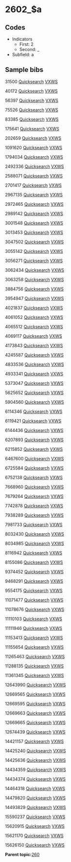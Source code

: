 # 2602\_$a

## Codes

-   Indicators
    -   First: 2
    -   Second: \_
-   Subfield: a

## Sample bibs

31500 [Quicksearch](https://search.library.yale.edu/catalog/31500) [VXWS](http://prodorbis.library.yale.edu:7014/vxws/GetHoldingsService?bibId=31500)

40172 [Quicksearch](https://search.library.yale.edu/catalog/40172) [VXWS](http://prodorbis.library.yale.edu:7014/vxws/GetHoldingsService?bibId=40172)

56397 [Quicksearch](https://search.library.yale.edu/catalog/56397) [VXWS](http://prodorbis.library.yale.edu:7014/vxws/GetHoldingsService?bibId=56397)

75526 [Quicksearch](https://search.library.yale.edu/catalog/75526) [VXWS](http://prodorbis.library.yale.edu:7014/vxws/GetHoldingsService?bibId=75526)

83385 [Quicksearch](https://search.library.yale.edu/catalog/83385) [VXWS](http://prodorbis.library.yale.edu:7014/vxws/GetHoldingsService?bibId=83385)

175641 [Quicksearch](https://search.library.yale.edu/catalog/175641) [VXWS](http://prodorbis.library.yale.edu:7014/vxws/GetHoldingsService?bibId=175641)

202659 [Quicksearch](https://search.library.yale.edu/catalog/202659) [VXWS](http://prodorbis.library.yale.edu:7014/vxws/GetHoldingsService?bibId=202659)

1091620 [Quicksearch](https://search.library.yale.edu/catalog/1091620) [VXWS](http://prodorbis.library.yale.edu:7014/vxws/GetHoldingsService?bibId=1091620)

1794034 [Quicksearch](https://search.library.yale.edu/catalog/1794034) [VXWS](http://prodorbis.library.yale.edu:7014/vxws/GetHoldingsService?bibId=1794034)

2492336 [Quicksearch](https://search.library.yale.edu/catalog/2492336) [VXWS](http://prodorbis.library.yale.edu:7014/vxws/GetHoldingsService?bibId=2492336)

2588071 [Quicksearch](https://search.library.yale.edu/catalog/2588071) [VXWS](http://prodorbis.library.yale.edu:7014/vxws/GetHoldingsService?bibId=2588071)

2701417 [Quicksearch](https://search.library.yale.edu/catalog/2701417) [VXWS](http://prodorbis.library.yale.edu:7014/vxws/GetHoldingsService?bibId=2701417)

2967135 [Quicksearch](https://search.library.yale.edu/catalog/2967135) [VXWS](http://prodorbis.library.yale.edu:7014/vxws/GetHoldingsService?bibId=2967135)

2972465 [Quicksearch](https://search.library.yale.edu/catalog/2972465) [VXWS](http://prodorbis.library.yale.edu:7014/vxws/GetHoldingsService?bibId=2972465)

2989142 [Quicksearch](https://search.library.yale.edu/catalog/2989142) [VXWS](http://prodorbis.library.yale.edu:7014/vxws/GetHoldingsService?bibId=2989142)

3001548 [Quicksearch](https://search.library.yale.edu/catalog/3001548) [VXWS](http://prodorbis.library.yale.edu:7014/vxws/GetHoldingsService?bibId=3001548)

3013453 [Quicksearch](https://search.library.yale.edu/catalog/3013453) [VXWS](http://prodorbis.library.yale.edu:7014/vxws/GetHoldingsService?bibId=3013453)

3047502 [Quicksearch](https://search.library.yale.edu/catalog/3047502) [VXWS](http://prodorbis.library.yale.edu:7014/vxws/GetHoldingsService?bibId=3047502)

3055142 [Quicksearch](https://search.library.yale.edu/catalog/3055142) [VXWS](http://prodorbis.library.yale.edu:7014/vxws/GetHoldingsService?bibId=3055142)

3056271 [Quicksearch](https://search.library.yale.edu/catalog/3056271) [VXWS](http://prodorbis.library.yale.edu:7014/vxws/GetHoldingsService?bibId=3056271)

3062434 [Quicksearch](https://search.library.yale.edu/catalog/3062434) [VXWS](http://prodorbis.library.yale.edu:7014/vxws/GetHoldingsService?bibId=3062434)

3063258 [Quicksearch](https://search.library.yale.edu/catalog/3063258) [VXWS](http://prodorbis.library.yale.edu:7014/vxws/GetHoldingsService?bibId=3063258)

3884756 [Quicksearch](https://search.library.yale.edu/catalog/3884756) [VXWS](http://prodorbis.library.yale.edu:7014/vxws/GetHoldingsService?bibId=3884756)

3954947 [Quicksearch](https://search.library.yale.edu/catalog/3954947) [VXWS](http://prodorbis.library.yale.edu:7014/vxws/GetHoldingsService?bibId=3954947)

4021837 [Quicksearch](https://search.library.yale.edu/catalog/4021837) [VXWS](http://prodorbis.library.yale.edu:7014/vxws/GetHoldingsService?bibId=4021837)

4061052 [Quicksearch](https://search.library.yale.edu/catalog/4061052) [VXWS](http://prodorbis.library.yale.edu:7014/vxws/GetHoldingsService?bibId=4061052)

4065512 [Quicksearch](https://search.library.yale.edu/catalog/4065512) [VXWS](http://prodorbis.library.yale.edu:7014/vxws/GetHoldingsService?bibId=4065512)

4069117 [Quicksearch](https://search.library.yale.edu/catalog/4069117) [VXWS](http://prodorbis.library.yale.edu:7014/vxws/GetHoldingsService?bibId=4069117)

4173843 [Quicksearch](https://search.library.yale.edu/catalog/4173843) [VXWS](http://prodorbis.library.yale.edu:7014/vxws/GetHoldingsService?bibId=4173843)

4245587 [Quicksearch](https://search.library.yale.edu/catalog/4245587) [VXWS](http://prodorbis.library.yale.edu:7014/vxws/GetHoldingsService?bibId=4245587)

4833536 [Quicksearch](https://search.library.yale.edu/catalog/4833536) [VXWS](http://prodorbis.library.yale.edu:7014/vxws/GetHoldingsService?bibId=4833536)

4933341 [Quicksearch](https://search.library.yale.edu/catalog/4933341) [VXWS](http://prodorbis.library.yale.edu:7014/vxws/GetHoldingsService?bibId=4933341)

5373047 [Quicksearch](https://search.library.yale.edu/catalog/5373047) [VXWS](http://prodorbis.library.yale.edu:7014/vxws/GetHoldingsService?bibId=5373047)

5625652 [Quicksearch](https://search.library.yale.edu/catalog/5625652) [VXWS](http://prodorbis.library.yale.edu:7014/vxws/GetHoldingsService?bibId=5625652)

5904560 [Quicksearch](https://search.library.yale.edu/catalog/5904560) [VXWS](http://prodorbis.library.yale.edu:7014/vxws/GetHoldingsService?bibId=5904560)

6114346 [Quicksearch](https://search.library.yale.edu/catalog/6114346) [VXWS](http://prodorbis.library.yale.edu:7014/vxws/GetHoldingsService?bibId=6114346)

6119421 [Quicksearch](https://search.library.yale.edu/catalog/6119421) [VXWS](http://prodorbis.library.yale.edu:7014/vxws/GetHoldingsService?bibId=6119421)

6144436 [Quicksearch](https://search.library.yale.edu/catalog/6144436) [VXWS](http://prodorbis.library.yale.edu:7014/vxws/GetHoldingsService?bibId=6144436)

6207893 [Quicksearch](https://search.library.yale.edu/catalog/6207893) [VXWS](http://prodorbis.library.yale.edu:7014/vxws/GetHoldingsService?bibId=6207893)

6215852 [Quicksearch](https://search.library.yale.edu/catalog/6215852) [VXWS](http://prodorbis.library.yale.edu:7014/vxws/GetHoldingsService?bibId=6215852)

6467600 [Quicksearch](https://search.library.yale.edu/catalog/6467600) [VXWS](http://prodorbis.library.yale.edu:7014/vxws/GetHoldingsService?bibId=6467600)

6725584 [Quicksearch](https://search.library.yale.edu/catalog/6725584) [VXWS](http://prodorbis.library.yale.edu:7014/vxws/GetHoldingsService?bibId=6725584)

6752138 [Quicksearch](https://search.library.yale.edu/catalog/6752138) [VXWS](http://prodorbis.library.yale.edu:7014/vxws/GetHoldingsService?bibId=6752138)

7668960 [Quicksearch](https://search.library.yale.edu/catalog/7668960) [VXWS](http://prodorbis.library.yale.edu:7014/vxws/GetHoldingsService?bibId=7668960)

7679264 [Quicksearch](https://search.library.yale.edu/catalog/7679264) [VXWS](http://prodorbis.library.yale.edu:7014/vxws/GetHoldingsService?bibId=7679264)

7742878 [Quicksearch](https://search.library.yale.edu/catalog/7742878) [VXWS](http://prodorbis.library.yale.edu:7014/vxws/GetHoldingsService?bibId=7742878)

7938289 [Quicksearch](https://search.library.yale.edu/catalog/7938289) [VXWS](http://prodorbis.library.yale.edu:7014/vxws/GetHoldingsService?bibId=7938289)

7981733 [Quicksearch](https://search.library.yale.edu/catalog/7981733) [VXWS](http://prodorbis.library.yale.edu:7014/vxws/GetHoldingsService?bibId=7981733)

8032430 [Quicksearch](https://search.library.yale.edu/catalog/8032430) [VXWS](http://prodorbis.library.yale.edu:7014/vxws/GetHoldingsService?bibId=8032430)

8034985 [Quicksearch](https://search.library.yale.edu/catalog/8034985) [VXWS](http://prodorbis.library.yale.edu:7014/vxws/GetHoldingsService?bibId=8034985)

8116942 [Quicksearch](https://search.library.yale.edu/catalog/8116942) [VXWS](http://prodorbis.library.yale.edu:7014/vxws/GetHoldingsService?bibId=8116942)

8155086 [Quicksearch](https://search.library.yale.edu/catalog/8155086) [VXWS](http://prodorbis.library.yale.edu:7014/vxws/GetHoldingsService?bibId=8155086)

9374452 [Quicksearch](https://search.library.yale.edu/catalog/9374452) [VXWS](http://prodorbis.library.yale.edu:7014/vxws/GetHoldingsService?bibId=9374452)

9468291 [Quicksearch](https://search.library.yale.edu/catalog/9468291) [VXWS](http://prodorbis.library.yale.edu:7014/vxws/GetHoldingsService?bibId=9468291)

9554175 [Quicksearch](https://search.library.yale.edu/catalog/9554175) [VXWS](http://prodorbis.library.yale.edu:7014/vxws/GetHoldingsService?bibId=9554175)

11071477 [Quicksearch](https://search.library.yale.edu/catalog/11071477) [VXWS](http://prodorbis.library.yale.edu:7014/vxws/GetHoldingsService?bibId=11071477)

11078676 [Quicksearch](https://search.library.yale.edu/catalog/11078676) [VXWS](http://prodorbis.library.yale.edu:7014/vxws/GetHoldingsService?bibId=11078676)

11110103 [Quicksearch](https://search.library.yale.edu/catalog/11110103) [VXWS](http://prodorbis.library.yale.edu:7014/vxws/GetHoldingsService?bibId=11110103)

11111946 [Quicksearch](https://search.library.yale.edu/catalog/11111946) [VXWS](http://prodorbis.library.yale.edu:7014/vxws/GetHoldingsService?bibId=11111946)

11153413 [Quicksearch](https://search.library.yale.edu/catalog/11153413) [VXWS](http://prodorbis.library.yale.edu:7014/vxws/GetHoldingsService?bibId=11153413)

11155654 [Quicksearch](https://search.library.yale.edu/catalog/11155654) [VXWS](http://prodorbis.library.yale.edu:7014/vxws/GetHoldingsService?bibId=11155654)

11265463 [Quicksearch](https://search.library.yale.edu/catalog/11265463) [VXWS](http://prodorbis.library.yale.edu:7014/vxws/GetHoldingsService?bibId=11265463)

11288135 [Quicksearch](https://search.library.yale.edu/catalog/11288135) [VXWS](http://prodorbis.library.yale.edu:7014/vxws/GetHoldingsService?bibId=11288135)

11361345 [Quicksearch](https://search.library.yale.edu/catalog/11361345) [VXWS](http://prodorbis.library.yale.edu:7014/vxws/GetHoldingsService?bibId=11361345)

12643990 [Quicksearch](https://search.library.yale.edu/catalog/12643990) [VXWS](http://prodorbis.library.yale.edu:7014/vxws/GetHoldingsService?bibId=12643990)

12669565 [Quicksearch](https://search.library.yale.edu/catalog/12669565) [VXWS](http://prodorbis.library.yale.edu:7014/vxws/GetHoldingsService?bibId=12669565)

12669595 [Quicksearch](https://search.library.yale.edu/catalog/12669595) [VXWS](http://prodorbis.library.yale.edu:7014/vxws/GetHoldingsService?bibId=12669595)

12669663 [Quicksearch](https://search.library.yale.edu/catalog/12669663) [VXWS](http://prodorbis.library.yale.edu:7014/vxws/GetHoldingsService?bibId=12669663)

12669665 [Quicksearch](https://search.library.yale.edu/catalog/12669665) [VXWS](http://prodorbis.library.yale.edu:7014/vxws/GetHoldingsService?bibId=12669665)

12674439 [Quicksearch](https://search.library.yale.edu/catalog/12674439) [VXWS](http://prodorbis.library.yale.edu:7014/vxws/GetHoldingsService?bibId=12674439)

14421157 [Quicksearch](https://search.library.yale.edu/catalog/14421157) [VXWS](http://prodorbis.library.yale.edu:7014/vxws/GetHoldingsService?bibId=14421157)

14425240 [Quicksearch](https://search.library.yale.edu/catalog/14425240) [VXWS](http://prodorbis.library.yale.edu:7014/vxws/GetHoldingsService?bibId=14425240)

14425636 [Quicksearch](https://search.library.yale.edu/catalog/14425636) [VXWS](http://prodorbis.library.yale.edu:7014/vxws/GetHoldingsService?bibId=14425636)

14434359 [Quicksearch](https://search.library.yale.edu/catalog/14434359) [VXWS](http://prodorbis.library.yale.edu:7014/vxws/GetHoldingsService?bibId=14434359)

14434374 [Quicksearch](https://search.library.yale.edu/catalog/14434374) [VXWS](http://prodorbis.library.yale.edu:7014/vxws/GetHoldingsService?bibId=14434374)

14464318 [Quicksearch](https://search.library.yale.edu/catalog/14464318) [VXWS](http://prodorbis.library.yale.edu:7014/vxws/GetHoldingsService?bibId=14464318)

14479820 [Quicksearch](https://search.library.yale.edu/catalog/14479820) [VXWS](http://prodorbis.library.yale.edu:7014/vxws/GetHoldingsService?bibId=14479820)

14493829 [Quicksearch](https://search.library.yale.edu/catalog/14493829) [VXWS](http://prodorbis.library.yale.edu:7014/vxws/GetHoldingsService?bibId=14493829)

15590237 [Quicksearch](https://search.library.yale.edu/catalog/15590237) [VXWS](http://prodorbis.library.yale.edu:7014/vxws/GetHoldingsService?bibId=15590237)

15620915 [Quicksearch](https://search.library.yale.edu/catalog/15620915) [VXWS](http://prodorbis.library.yale.edu:7014/vxws/GetHoldingsService?bibId=15620915)

15621170 [Quicksearch](https://search.library.yale.edu/catalog/15621170) [VXWS](http://prodorbis.library.yale.edu:7014/vxws/GetHoldingsService?bibId=15621170)

15626150 [Quicksearch](https://search.library.yale.edu/catalog/15626150) [VXWS](http://prodorbis.library.yale.edu:7014/vxws/GetHoldingsService?bibId=15626150)

**Parent topic:**[260](../../tags/260/260.md)

